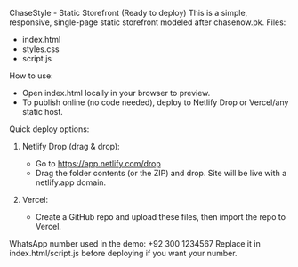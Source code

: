 ChaseStyle - Static Storefront (Ready to deploy)
This is a simple, responsive, single-page static storefront modeled after chasenow.pk.
Files:
 - index.html
 - styles.css
 - script.js

How to use:
 - Open index.html locally in your browser to preview.
 - To publish online (no code needed), deploy to Netlify Drop or Vercel/any static host.

Quick deploy options:
 1) Netlify Drop (drag & drop):
    - Go to https://app.netlify.com/drop
    - Drag the folder contents (or the ZIP) and drop. Site will be live with a netlify.app domain.

 2) Vercel:
    - Create a GitHub repo and upload these files, then import the repo to Vercel.

 WhatsApp number used in the demo: +92 300 1234567
 Replace it in index.html/script.js before deploying if you want your number.
 

